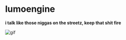 # lumoengine
**i talk like those niggas on the streetz, keep that shit fire**

![gif](https://github.com/luminostride/lumoengine/assets/138400744/bbc201db-cf72-40d3-a55a-9a05f9cf72ad)
